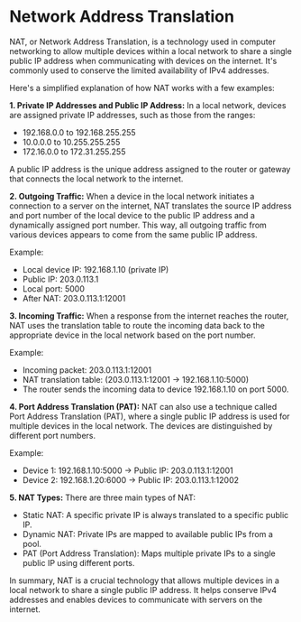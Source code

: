 # Network Address Translation 

NAT, or Network Address Translation, is a technology used in computer networking to allow multiple devices within a local network to share a single public IP address when communicating with devices on the internet. It's commonly used to conserve the limited availability of IPv4 addresses.

Here's a simplified explanation of how NAT works with a few examples:

**1. Private IP Addresses and Public IP Address:**
In a local network, devices are assigned private IP addresses, such as those from the ranges:
- 192.168.0.0 to 192.168.255.255
- 10.0.0.0 to 10.255.255.255
- 172.16.0.0 to 172.31.255.255

A public IP address is the unique address assigned to the router or gateway that connects the local network to the internet.

**2. Outgoing Traffic:**
When a device in the local network initiates a connection to a server on the internet, NAT translates the source IP address and port number of the local device to the public IP address and a dynamically assigned port number. This way, all outgoing traffic from various devices appears to come from the same public IP address.

Example:
- Local device IP: 192.168.1.10 (private IP)
- Public IP: 203.0.113.1
- Local port: 5000
- After NAT: 203.0.113.1:12001

**3. Incoming Traffic:**
When a response from the internet reaches the router, NAT uses the translation table to route the incoming data back to the appropriate device in the local network based on the port number.

Example:
- Incoming packet: 203.0.113.1:12001
- NAT translation table: (203.0.113.1:12001 -> 192.168.1.10:5000)
- The router sends the incoming data to device 192.168.1.10 on port 5000.

**4. Port Address Translation (PAT):**
NAT can also use a technique called Port Address Translation (PAT), where a single public IP address is used for multiple devices in the local network. The devices are distinguished by different port numbers.

Example:
- Device 1: 192.168.1.10:5000 -> Public IP: 203.0.113.1:12001
- Device 2: 192.168.1.20:6000 -> Public IP: 203.0.113.1:12002

**5. NAT Types:**
There are three main types of NAT:
- Static NAT: A specific private IP is always translated to a specific public IP.
- Dynamic NAT: Private IPs are mapped to available public IPs from a pool.
- PAT (Port Address Translation): Maps multiple private IPs to a single public IP using different ports.

In summary, NAT is a crucial technology that allows multiple devices in a local network to share a single public IP address. It helps conserve IPv4 addresses and enables devices to communicate with servers on the internet.
